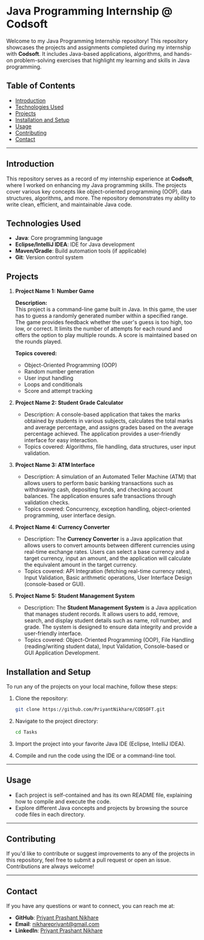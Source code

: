 # Java Programming Internship @ Codsoft

Welcome to my Java Programming Internship repository! This repository showcases the projects and assignments completed during my internship with **Codsoft**. It includes Java-based applications, algorithms, and hands-on problem-solving exercises that highlight my learning and skills in Java programming.

## Table of Contents
- [Introduction](#introduction)
- [Technologies Used](#technologies-used)
- [Projects](#projects)
- [Installation and Setup](#installation-and-setup)
- [Usage](#usage)
- [Contributing](#contributing)
- [Contact](#contact)

---

## Introduction

This repository serves as a record of my internship experience at **Codsoft**, where I worked on enhancing my Java programming skills. The projects cover various key concepts like object-oriented programming (OOP), data structures, algorithms, and more. The repository demonstrates my ability to write clean, efficient, and maintainable Java code.

## Technologies Used

- **Java**: Core programming language
- **Eclipse/IntelliJ IDEA**: IDE for Java development
- **Maven/Gradle**: Build automation tools (if applicable)
- **Git**: Version control system

## Projects

1. **Project Name 1: Number Game**

   **Description:**  
      This project is a command-line game built in Java. In this game, the user has to guess a randomly generated number within a specified range. The game provides feedback whether the user's guess is too high, too low, or correct. It limits the number of attempts for each round and offers the option to play multiple rounds. A score is maintained based on the rounds played.

   **Topics covered:**  
    - Object-Oriented Programming (OOP)
    - Random number generation
    - User input handling
    - Loops and conditionals
    - Score and attempt tracking

3. **Project Name 2: Student Grade Calculator**
   - Description: A console-based application that takes the marks obtained by students in various subjects, calculates the total marks and average percentage, and assigns grades based on the average percentage achieved. The application provides a user-friendly interface for easy interaction.
   - Topics covered: Algorithms, file handling, data structures, user input validation.

4. **Project Name 3: ATM Interface**
   - Description: A simulation of an Automated Teller Machine (ATM) that allows users to perform basic banking transactions such as withdrawing cash, depositing funds, and checking account balances. The application ensures safe transactions through validation checks.
   - Topics covered: Concurrency, exception handling, object-oriented programming, user interface design.

4. **Project Name 4: Currency Converter**
   - Description: The **Currency Converter** is a Java application that allows users to convert amounts between different currencies using real-time exchange rates. Users can select a base currency and a target currency, input an amount, and the application will calculate the equivalent amount in the target currency.
   - Topics covered: API Integration (fetching real-time currency rates), Input Validation, Basic arithmetic operations, User Interface Design (console-based or GUI).

5. **Project Name 5: Student Management System**
   - Description: The **Student Management System** is a Java application that manages student records. It allows users to add, remove, search, and display student details such as name, roll number, and grade. The system is designed to ensure data integrity and provide a user-friendly interface.
   - Topics covered: Object-Oriented Programming (OOP), File Handling (reading/writing student data), Input Validation, Console-based or GUI Application Development.

## Installation and Setup

To run any of the projects on your local machine, follow these steps:

1. Clone the repository:

   ```bash
   git clone https://github.com/PriyantNikhare/CODSOFT.git
   ```

2. Navigate to the project directory:

   ```bash
   cd Tasks
   ```

3. Import the project into your favorite Java IDE (Eclipse, IntelliJ IDEA).

4. Compile and run the code using the IDE or a command-line tool.

---

## Usage

- Each project is self-contained and has its own README file, explaining how to compile and execute the code.
- Explore different Java concepts and projects by browsing the source code files in each directory.

---

## Contributing

If you'd like to contribute or suggest improvements to any of the projects in this repository, feel free to submit a pull request or open an issue. Contributions are always welcome!

---

## Contact

If you have any questions or want to connect, you can reach me at:

- **GitHub**: [Priyant Prashant Nikhare](https://github.com/PriyantNikhare)
- **Email**: [nikharepriyant@gmail.com](mailto:nikharepriyant@gmail.com)
- **LinkedIn**: [Priyant Prashant Nikhare](https://linkedin.com/in/priyantnikhare)
